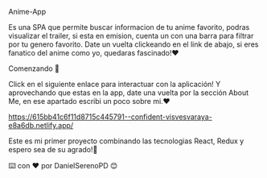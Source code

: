 Anime-App

Es una SPA que permite buscar informacion de tu anime favorito, podras visualizar el trailer, si esta en emision,
cuenta un con una barra para filtrar por tu genero favorito. Date un vuelta clickeando en el link de abajo, si eres
fanatico del anime como yo, quedaras fascinado!❤️

Comenzando 🚀

Click en el siguiente enlace para interactuar con la aplicación! Y aprovechando que estas en la app,
date una vuelta por la sección About Me, en ese apartado escribi un poco sobre mi.❤️

https://615bb41c6f11d8715c445791--confident-visvesvaraya-e8a6db.netlify.app/

Este es mi primer proyecto combinando las tecnologias React, Redux y espero sea de su agrado!🎁

⌨️ con ❤️ por DanielSerenoPD 😊
